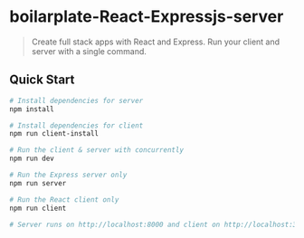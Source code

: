 # boilarplate-React-Expressjs-server

> Create full stack apps with React and Express. Run your client and server with a single command. 


## Quick Start

``` bash
# Install dependencies for server
npm install

# Install dependencies for client
npm run client-install

# Run the client & server with concurrently
npm run dev

# Run the Express server only
npm run server

# Run the React client only
npm run client

# Server runs on http://localhost:8000 and client on http://localhost:3000
```

